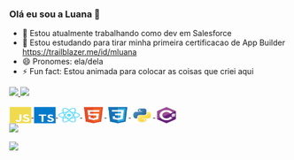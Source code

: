 ### Olá eu sou a Luana 👋

- 🔭 Estou atualmente trabalhando como dev em Salesforce
- 🌱 Estou estudando para tirar minha primeira certificacao de App Builder https://trailblazer.me/id/mluana
- 😄 Pronomes: ela/dela
- ⚡ Fun fact: Estou animada para colocar as coisas que criei aqui

<div>
<a href="https://github.com/mluanax">
<img height="140em" src="https://github-readme-stats.vercel.app/api?username=mluanax&amp;show_icons=true&amp;theme=white&amp;include_all_commits=true&amp;count_private=true"/>
<img height="140em" src="https://github-readme-stats.vercel.app/api/top-langs/?username=mluanax&amp;layout=compact&amp;langs_count=7&amp;theme=white" />
</div>
  
  <div style="display: inline_block"><br>
  <img align="center" alt="Rafa-Js" height="30" width="40" src="https://raw.githubusercontent.com/devicons/devicon/master/icons/javascript/javascript-plain.svg">
  <img align="center" alt="Rafa-Ts" height="30" width="40" src="https://raw.githubusercontent.com/devicons/devicon/master/icons/typescript/typescript-plain.svg">
  <img align="center" alt="Rafa-React" height="30" width="40" src="https://raw.githubusercontent.com/devicons/devicon/master/icons/react/react-original.svg">
  <img align="center" alt="Rafa-HTML" height="30" width="40" src="https://raw.githubusercontent.com/devicons/devicon/master/icons/html5/html5-original.svg">
  <img align="center" alt="Rafa-CSS" height="30" width="40" src="https://raw.githubusercontent.com/devicons/devicon/master/icons/css3/css3-original.svg">
  <img align="center" alt="Rafa-Python" height="30" width="40" src="https://raw.githubusercontent.com/devicons/devicon/master/icons/python/python-original.svg">
  <img align="center" alt="Rafa-Csharp" height="30" width="40" src="https://raw.githubusercontent.com/devicons/devicon/master/icons/csharp/csharp-original.svg">

</div>
  
  <div>
   <a href = "mailto:contatomarialuana@hotmail.com"><img src="https://img.shields.io/badge/-Gmail-%23333?style=for-the-badge&logo=gmail&logoColor=white" target="_blank"></a>
  
   <a href="https://www.linkedin.com/in/maria-luana" target="_blank"><img src="https://img.shields.io/badge/-LinkedIn-%230077B5?style=for-the-badge&logo=linkedin&logoColor=white" target="_blank"></a> 
  </div>
